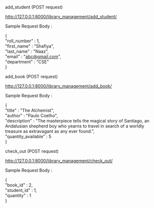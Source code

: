 add_student (POST request)

http://127.0.0.1:8000/library_management/add_student/

Sample Request Body :

{\
"roll_number" : 1,\
"first_name" : "Shafiya",\
"last_name" : "Naaz",\
"email" : "abc@gmail.com",\
"department" : "CSE"\
}

add_book (POST request)

http://127.0.0.1:8000/library_management/add_book/

Sample Request Body :

{\
"title" : "The Alchemist",\
"author" : "Paulo Coelho",\
"description" : "The masterpiece tells the magical story of Santiago, an Andalusian shepherd boy who yearns to travel in search of a worldly treasure as extravagant as any ever found.",\
"quantity_available" : 5\
}

check_out (POST request)

http://127.0.0.1:8000/library_management/check_out/

Sample Request Body :

{\
"book_id" : 2,\
"student_id" : 1,\
"quantity" : 1\
}